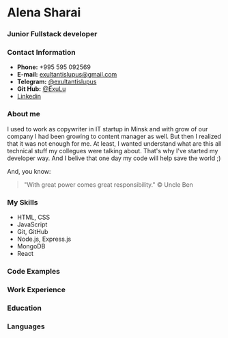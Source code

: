 # Alena Sharai

### Junior Fullstack developer

### Contact Information

- **Phone:** +995 595 092569
- **E-mail:** exultantislupus@gmail.com
- **Telegram:** [@exultantislupus](https://t.me/exultantislupus)
- **Git Hub:** [@ExuLu](https://github.com/ExuLu)
- [Linkedin](https://www.linkedin.com/in/alena-sharai/)

### About me
I used to work as copywriter in IT startup in Minsk and with grow of our company I had been growing to content manager as well. But then I realized that it was not enough for me. At least, I wanted understand what are this all technical stuff my collegues were talking about. That's why I've started my developer way. And I belive that one day my code will help save the world ;)

And, you know:
> "With great power comes great responsibility." © Uncle Ben

### My Skills
- HTML, CSS
- JavaScript
- Git, GitHub
- Node.js, Express.js
- MongoDB
- React

### Code Examples

### Work Experience

### Education

### Languages
